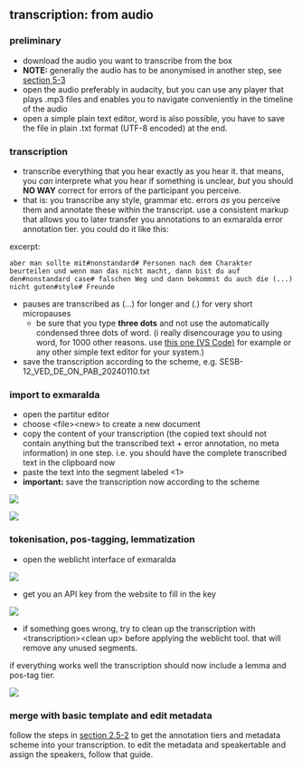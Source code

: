 ## transcription: from audio
### preliminary
- download the audio you want to transcribe from the box
- **NOTE:** generally the audio has to be anonymised in another step, see [section 5-3][5-1] 
- open the audio preferably in audacity, but you can use any player that plays .mp3 files and enables you to navigate conveniently in the timeline of the audio
- open a simple plain text editor, word is also possible, you have to save the file in plain .txt format (UTF-8 encoded) at the end.

### transcription
- transcribe everything that you hear exactly as you hear it. that means, you *can* interprete what you hear if something is unclear, *but* you should **NO WAY** correct for errors of the participant you perceive. 
- that is: you transcribe any style, grammar etc. errors *as* you perceive them and annotate these within the transcript. use a consistent markup that allows you to later transfer you annotations to an exmaralda error annotation tier. you could do it like this:

excerpt:

```
aber man sollte mit#nonstandard# Personen nach dem Charakter beurteilen und wenn man das nicht macht, dann bist du auf den#nonstandard case# falschen Weg und dann bekommst du auch die (...) nicht guten#style# Freunde
```

- pauses are transcribed as (...) for longer and (.) for very short micropauses
	- be sure that you type **three dots** and not use the automatically condensed three dots of word. (i really disencourage you to using word, for 1000 other reasons. use [this one (VS Code)][5-2] for example or any other simple text editor for your system.)
- save the transcription according to the scheme, e.g. SESB-12\_VED\_DE\_ON\_PAB\_20240110.txt

### import to exmaralda
- open the partitur editor
- choose \<file\>\<new\> to create a new document
- copy the content of your transcription (the copied text should not contain anything but the transcribed text + error annotation, no meta information) in one step. i.e. you should have the complete transcribed text in the clipboard now
- paste the text into the segment labeled \<1\>
- **important:** save the transcription now according to the scheme

![][image-5-1]

![][image-5-2]


### tokenisation, pos-tagging, lemmatization
-  open the weblicht interface of exmaralda

![][image-5-3]

- get you an API key from the website to fill in the key

![][image-5-4]

- if something goes wrong, try to clean up the transcription with \<transcription\>\<clean up\> before applying the weblicht tool. that will remove any unused segments.

if everything works well the transcription should now include a lemma and pos-tag tier.

![][image-5-5]

### merge with basic template and edit metadata
follow the steps in [section 2.5-2][5-3] to get the annotation tiers and metadata scheme into your transcription. to edit the metadata and speakertable and assign the speakers, follow that guide.

[5-1]:	c_audacity.md
[5-2]:	https://code.visualstudio.com
[5-3]:	be1_exmaralda-022.md

[image-5-1]:	https://ada-sub.dh-index.org/school/api/png/ses-overview/exm_3_1a.png
[image-5-2]:	https://ada-sub.dh-index.org/school/api/png/ses-overview/exm_3_1b.png
[image-5-3]:	https://ada-sub.dh-index.org/school/api/png/ses-overview/exm_2_11b.png
[image-5-4]:	https://ada-sub.dh-index.org/school/api/png/ses-overview/exm_3_1c.png
[image-5-5]:	https://ada-sub.dh-index.org/school/api/png/ses-overview/exm_3_1e.png
